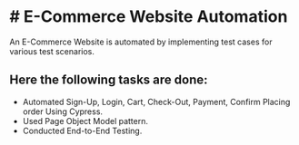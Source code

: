 
# # E-Commerce Website Automation  

An E-Commerce Website is automated by implementing test cases for various test scenarios.

## Here the following tasks are done:

- Automated Sign-Up, Login, Cart, Check-Out, Payment, Confirm Placing order Using Cypress.
- Used Page Object Model pattern.
- Conducted End-to-End Testing.


